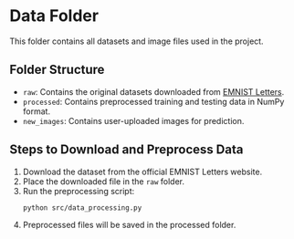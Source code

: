 # Data Folder

This folder contains all datasets and image files used in the project.

## Folder Structure
- `raw`: Contains the original datasets downloaded from [EMNIST Letters](https://www.nist.gov/itl/products-and-services/emnist-dataset).
- `processed`: Contains preprocessed training and testing data in NumPy format.
- `new_images`: Contains user-uploaded images for prediction.

## Steps to Download and Preprocess Data
1. Download the dataset from the official EMNIST Letters website.
2. Place the downloaded file in the `raw` folder.
3. Run the preprocessing script:
   ```bash
   python src/data_processing.py
   ```
4. Preprocessed files will be saved in the processed folder.